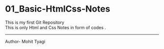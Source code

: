 # 01_Basic-HtmlCss-Notes
This is my first Git Repository
<br>
This is only Html and Css Notes in form of codes .
<br><hr>
Author- Mohit Tyagi 

